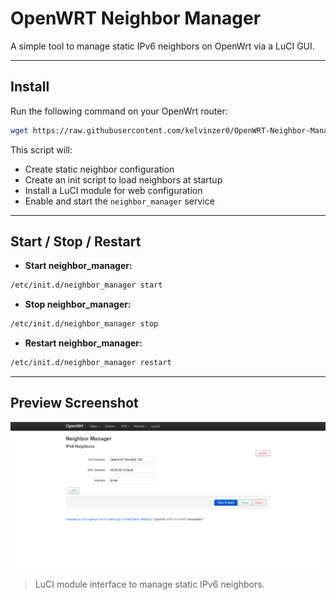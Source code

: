 # OpenWRT Neighbor Manager

A simple tool to manage static IPv6 neighbors on OpenWrt via a LuCI GUI.

---

## Install

Run the following command on your OpenWrt router:

```bash
wget https://raw.githubusercontent.com/kelvinzer0/OpenWRT-Neighbor-Manager/refs/heads/main/src/install.sh -O - | sh
```

This script will:

* Create static neighbor configuration
* Create an init script to load neighbors at startup
* Install a LuCI module for web configuration
* Enable and start the `neighbor_manager` service

---

## Start / Stop / Restart

* **Start neighbor\_manager:**

```bash
/etc/init.d/neighbor_manager start
```

* **Stop neighbor\_manager:**

```bash
/etc/init.d/neighbor_manager stop
```

* **Restart neighbor\_manager:**

```bash
/etc/init.d/neighbor_manager restart
```

---

## Preview Screenshot

![Neighbor Manager LuCI](https://raw.githubusercontent.com/kelvinzer0/OpenWRT-Neighbor-Manager/main/assets/images/screenshot.png)

> LuCI module interface to manage static IPv6 neighbors.



